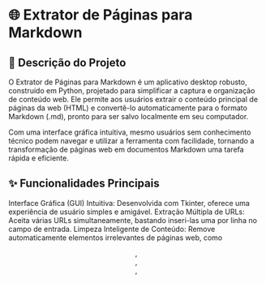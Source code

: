 # 🌐 Extrator de Páginas para Markdown

## 📝 Descrição do Projeto
O Extrator de Páginas para Markdown é um aplicativo desktop robusto, construído em Python, projetado para simplificar a captura e organização de conteúdo web. Ele permite aos usuários extrair o conteúdo principal de páginas da web (HTML) e convertê-lo automaticamente para o formato Markdown (.md), pronto para ser salvo localmente em seu computador.

Com uma interface gráfica intuitiva, mesmo usuários sem conhecimento técnico podem navegar e utilizar a ferramenta com facilidade, tornando a transformação de páginas web em documentos Markdown uma tarefa rápida e eficiente.

## ✨ Funcionalidades Principais
Interface Gráfica (GUI) Intuitiva: Desenvolvida com Tkinter, oferece uma experiência de usuário simples e amigável.
Extração Múltipla de URLs: Aceita várias URLs simultaneamente, bastando inseri-las uma por linha no campo de entrada.
Limpeza Inteligente de Conteúdo: Remove automaticamente elementos irrelevantes de páginas web, como <header>, <footer>, <nav>, <script> e <style>, focando no conteúdo essencial.
Conversão para Markdown: Transforma o HTML extraído em arquivos Markdown bem formatados, prontos para uso.
Correção de Links de Imagens: Ajusta automaticamente os links de imagens para URLs absolutas, garantindo que as imagens sejam carregadas corretamente no Markdown.
Seleção de Pasta de Destino: Permite ao usuário escolher facilmente a pasta onde os arquivos Markdown gerados serão salvos.
Feedback de Processamento: Fornece indicações claras de sucesso ou erro ao final de cada extração, mantendo o usuário informado.
Histórico de Extrações da Sessão: Acompanha as extrações realizadas durante a sessão atual, permitindo revisitar URLs e caminhos de arquivo.

## 🚀 Tecnologias Utilizadas
Este projeto foi construído utilizando as seguintes tecnologias e bibliotecas Python:

Python 3.13: Linguagem de programação principal.
Selenium WebDriver: Utilizado para renderizar páginas web, incluindo aquelas que dependem de JavaScript para carregar o conteúdo dinamicamente.
BeautifulSoup4: Para parsear o HTML e facilitar a navegação e manipulação da estrutura da página.
markdownify: Biblioteca essencial para converter o HTML limpo em conteúdo Markdown.
Tkinter: Framework padrão do Python para criação de interfaces gráficas.
Pillow (PIL): Usada para manipulação de imagens, como carregar a logo do aplicativo.
Módulos Nativos: re (expressões regulares), urllib.parse (análise de URLs), os (interação com o sistema operacional) e time (controle de tempo).

## 🛠️ Como Instalar e Rodar
Siga os passos abaixo para configurar e executar o Extrator de Páginas para Markdown em sua máquina:

Pré-requisitos
Python 3.x (versão 3.13 ou superior recomendada).
ChromeDriver: O Selenium WebDriver exige que você tenha o ChromeDriver compatível com a sua versão do Google Chrome instalado e acessível no seu PATH do sistema, ou no mesmo diretório do script. Você pode baixá-lo aqui.
Instalação
Clone o Repositório (ou baixe o ZIP):
Bash

git clone [https://github.com/DanielHerique/Extrair_info_img](https://github.com/DanielHerique/Extrair_info_img)
cd Extrair_info_img
Crie e Ative um Ambiente Virtual (recomendado):
Bash

python -m venv venv
# No Windows:
.\venv\Scripts\activate
# No macOS/Linux:
source venv/bin/activate
Instale as Dependências:
Bash

pip install -r requirements.txt
(Você precisará criar um arquivo requirements.txt com as dependências listadas abaixo)
Conteúdo para requirements.txt
selenium
beautifulsoup4
markdownify
Pillow
Executando o Aplicativo
Coloque a Logo (Opcional): Se você deseja usar sua logo personalizada, certifique-se de que o arquivo conversu_logo.png esteja na mesma pasta do script principal, e atualize a variável CAMINHO_LOGO_PERSONALIZADA no código, se necessário.
Execute o Script:
Bash

python seu_script_principal.py

## 📸 Exemplo de Uso
O usuário inicia o aplicativo.
No campo de entrada, cola uma ou várias URLs (uma por linha).
Clica no botão "Extrair para Markdown".
![passo1](https://github.com/user-attachments/assets/b67de365-b65f-4cc1-a47e-6ebcd0e16edb)

É solicitada a escolha de uma pasta de destino para salvar os arquivos.
![passo2](https://github.com/user-attachments/assets/386a919c-4267-4a52-a59f-62919efb50b9)

O programa renderiza cada página, extrai o conteúdo principal, limpa os elementos irrelevantes e salva o resultado em arquivos .md na pasta escolhida.
Ao final, uma mensagem de sucesso ou erro é exibida, e o usuário pode acessar o histórico de extrações da sessão.
![falha](https://github.com/user-attachments/assets/49d30a32-8b7e-45c9-b46d-49c17da58b1a)
![sucesso](https://github.com/user-attachments/assets/879003da-7630-4396-b595-7d6d45af23ff)

